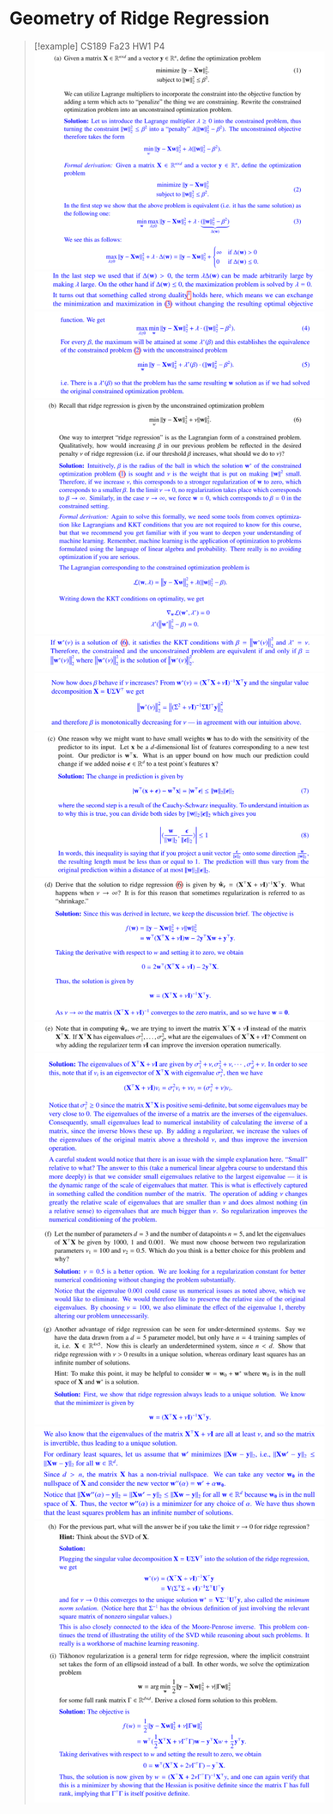 # Geometry of Ridge Regression
> [!example] CS189 Fa23 HW1 P4
> ![](Analysis_of_Ridge.assets/image-20240210111819453.png)![](Analysis_of_Ridge.assets/image-20240210111825916.png)![](Analysis_of_Ridge.assets/image-20240210111830268.png)![](Analysis_of_Ridge.assets/image-20240210113414054.png)![](Analysis_of_Ridge.assets/image-20240210113419741.png)![](Analysis_of_Ridge.assets/image-20240210113939794.png)![](Analysis_of_Ridge.assets/image-20240210114947157.png)![](Analysis_of_Ridge.assets/image-20240210115019418.png)![](Analysis_of_Ridge.assets/image-20240210115043454.png)![](Analysis_of_Ridge.assets/image-20240210115053873.png)![](Analysis_of_Ridge.assets/image-20240210115541543.png)![](Analysis_of_Ridge.assets/image-20240210120912238.png)![](Analysis_of_Ridge.assets/image-20240210120925987.png)




























